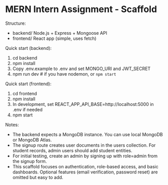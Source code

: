 
MERN Intern Assignment - Scaffold
================================

Structure:
- backend/        Node.js + Express + Mongoose API
- frontend/       React app (simple, uses fetch)

Quick start (backend):
1. cd backend
2. npm install
3. Copy .env.example to .env and set MONGO_URI and JWT_SECRET
4. npm run dev    # if you have nodemon, or `npm start`

Quick start (frontend):
1. cd frontend
2. npm install
3. In development, set REACT_APP_API_BASE=http://localhost:5000 in .env if needed
4. npm start

Notes:
- The backend expects a MongoDB instance. You can use local MongoDB or MongoDB Atlas.
- The signup route creates user documents in the users collection. For student records, admin users should add student entities.
- For initial testing, create an admin by signing up with role=admin from the signup form.
- This scaffold focuses on authentication, role-based access, and basic dashboards. Optional features (email verification, password reset) are omitted but easy to add.
